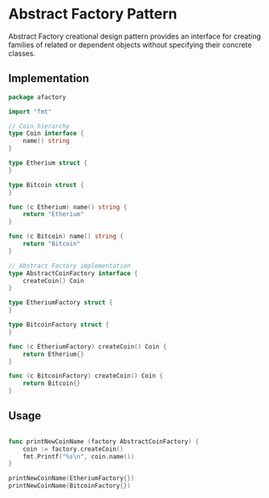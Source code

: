 # Abstract Factory Pattern

Abstract Factory creational design pattern provides an interface for 
creating families of related or dependent objects without specifying
their concrete classes.

## Implementation

```go
package afactory

import "fmt"

// Coin hierarchy
type Coin interface {
    name() string
}

type Etherium struct {
}

type Bitcoin struct {
}

func (c Etherium) name() string {
    return "Etherium"
}

func (c Bitcoin) name() string {
    return "Bitcoin"
}

// Abstract Factory implementation
type AbstractCoinFactory interface {
    createCoin() Coin
}

type EtheriumFactory struct {
}

type BitcoinFactory struct {
}

func (c EtheriumFactory) createCoin() Coin {
    return Etherium{}
}

func (c BitcoinFactory) createCoin() Coin {
    return Bitcoin{}
}

```

## Usage

```go

func printNewCoinName (factory AbstractCoinFactory) {
    coin := factory.createCoin()
    fmt.Printf("%s\n", coin.name())
}

printNewCoinName(EtheriumFactory{})
printNewCoinName(BitcoinFactory{})

```